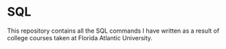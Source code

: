 # SQL
This repository contains all the SQL commands I have written as a result of college courses taken at Florida Atlantic University.
